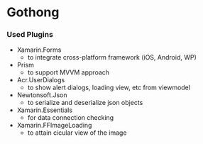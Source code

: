 # Gothong

### Used Plugins

+ Xamarin.Forms
  - to integrate cross-platform framework (iOS, Android, WP)
+ Prism
  - to support MVVM approach
+ Acr.UserDialogs
  - to show alert dialogs, loading view, etc from viewmodel
+ Newtonsoft.Json
  - to serialize and deserialize json objects
+ Xamarin.Essentials
  - for data connection checking
+ Xamarin.FFImageLoading
  - to attain cicular view of the image
